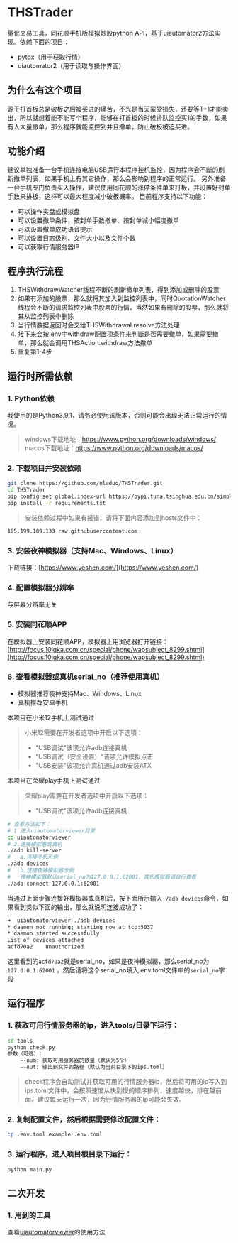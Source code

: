 # THSTrader
量化交易工具。同花顺手机版模拟炒股python API，基于uiautomator2方法实现。依赖下面的项目：
* pytdx（用于获取行情）
* uiautomator2（用于读取与操作界面）

## 为什么有这个项目
源于打首板总是破板之后被买进的痛苦，不光是当天蒙受损失，还要等T+1才能卖出，所以就想着能不能写个程序，能够在打首板的时候排队监控买1的手数，如果有人大量撤单，那么程序就能监控到并且撤单，防止破板被迫买进。

## 功能介绍
建议单独准备一台手机连接电脑USB运行本程序挂机监控，因为程序会不断的刷新撤单列表，如果手机上有其它操作，那么会影响到程序的正常运行。
另外准备一台手机专门负责买入操作，建议使用同花顺的涨停条件单来打板，并设置好封单手数来排板，这样可以最大程度减小破板概率。
目前程序支持以下功能：

* 可以操作实盘或模拟盘
* 可以设置撤单条件，按封单手数撤单、按封单减小幅度撤单
* 可以设置撤单成功语音提示
* 可以设置日志级别、文件大小以及文件个数
* 可以获取行情服务器IP

## 程序执行流程
1. THSWithdrawWatcher线程不断的刷新撤单列表，得到添加或删除的股票
2. 如果有添加的股票，那么就将其加入到监控列表中，同时QuotationWatcher线程会不断的请求监控列表中股票的行情，当然如果有删除的股票，那么就将其从监控列表中删除
3. 当行情数据返回时会交给THSWithdrawal.resolve方法处理
4. 接下来会按.env中withdraw配置项条件来判断是否需要撤单，如果需要撤单，那么就会调用THSAction.withdraw方法撤单
5. 重复第1-4步

## 运行时所需依赖
### 1. Python依赖
我使用的是Python3.9.1，请务必使用该版本，否则可能会出现无法正常运行的情况。
> windows下载地址：https://www.python.org/downloads/windows/
> macos下载地址：https://www.python.org/downloads/macos/

### 2. 下载项目并安装依赖
``` bash
git clone https://github.com/nladuo/THSTrader.git
cd THSTrader
pip config set global.index-url https://pypi.tuna.tsinghua.edu.cn/simple
pip install -r requirements.txt
```
> 安装依赖过程中如果有报错，请将下面内容添加到hosts文件中：
```bash
185.199.109.133 raw.githubusercontent.com
```

### 3. 安装夜神模拟器（支持Mac、Windows、Linux）
下载链接：[https://www.yeshen.com/](https://www.yeshen.com/)

### 4. 配置模拟器分辨率
与屏幕分辨率无关

### 5. 安装同花顺APP
在模拟器上安装同花顺APP，模拟器上用浏览器打开链接：[http://focus.10jqka.com.cn/special/phone/wapsubject_8299.shtml](http://focus.10jqka.com.cn/special/phone/wapsubject_8299.shtml) 

### 6. 查看模拟器或真机serial_no（推荐使用真机）
* 模拟器推荐夜神支持Mac、Windows、Linux 
* 真机推荐安卓手机

本项目在小米12手机上测试通过
> 小米12需要在开发者选项中开启以下选项：
> * "USB调试"该项允许adb连接真机
> * "USB调试（安全设置）"该项允许模拟点击
> * "USB安装"该项允许真机通过adb安装ATX

本项目在荣耀play手机上测试通过
> 荣耀play需要在开发者选项中开启以下选项：
> * "USB调试"该项允许adb连接真机

```bash
# 查看方法如下：
# 1.进入uiautomatorviewer目录
cd uiautomatorviewer
# 2.连接模拟器或真机
./adb kill-server
#   a.连接手机示例
./adb devices
#   b.连接夜神模拟器示例
#   夜神模拟器默认serial_no为127.0.0.1:62001，其它模拟器请自行查看
./adb connect 127.0.0.1:62001
```
当通过上面步骤连接好模拟器或真机后，按下面所示输入`./adb devices`命令，如果看到类似下面的输出，那么就说明连接成功了：
```bash
➜  uiautomatorviewer ./adb devices
* daemon not running; starting now at tcp:5037
* daemon started successfully
List of devices attached
acfd70a2	unauthorized
```
这里看到的`acfd70a2`就是serial_no，如果是夜神模拟器，那么serial_no为`127.0.0.1:62001`
，然后请将这个serial_no填入.env.toml文件中的`serial_no`字段

## 运行程序
### 1. 获取可用行情服务器的ip，进入tools/目录下运行：
``` bash
cd tools
python check.py
参数（可选）:
    --num: 获取可用服务器的数量（默认为5个）
    --out: 输出到文件的路径（默认为当前目录下的ips.toml）
```
> check程序会自动测试并获取可用的行情服务器ip，然后将可用的ip写入到ips.toml文件中，会按照速度从快到慢的顺序排列，速度越快，排在越前面。建议每天运行一次，因为行情服务器的ip可能会失效。

### 2. 复制配置文件，然后根据需要修改配置文件：
``` bash
cp .env.toml.example .env.toml
```

### 3. 运行程序，进入项目根目录下运行：
``` bash
python main.py
```

## 二次开发
### 1. 用到的工具
查看[uiautomatorviewer](uiautomatorviewer/README.md)的使用方法

